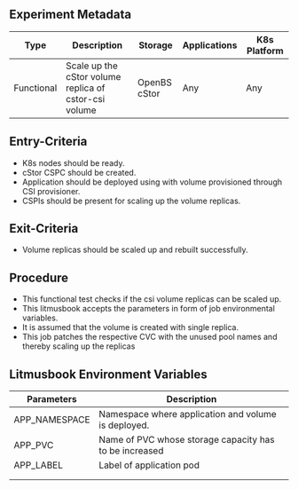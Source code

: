 ## Experiment Metadata

| Type       | Description                                           | Storage      | Applications | K8s Platform |
| ---------- | ----------------------------------------------------- | ------------ | ------------ | ------------ |
| Functional | Scale up the cStor volume replica of cstor-csi volume | OpenBS cStor | Any          | Any          |

## Entry-Criteria

- K8s nodes should be ready.
- cStor CSPC should be created.
- Application should be deployed using with volume provisioned through CSI provisioner.
- CSPIs should be present for scaling up the volume replicas.

## Exit-Criteria

- Volume replicas should be scaled up and rebuilt successfully.

## Procedure

- This functional test checks if the csi volume replicas can be scaled up.
- This litmusbook accepts the parameters in form of job environmental variables.
- It is assumed that the volume is created with single replica.
- This job patches the respective CVC with the unused pool names and thereby scaling up the replicas 

## Litmusbook Environment Variables

| Parameters    | Description                                            |
| ------------- | ------------------------------------------------------ |
| APP_NAMESPACE | Namespace where application and volume is deployed.    |
| APP_PVC       | Name of PVC whose storage capacity has to be increased |
| APP_LABEL     | Label of application pod                               |
|               |                                                        |
|               |                                                        |
